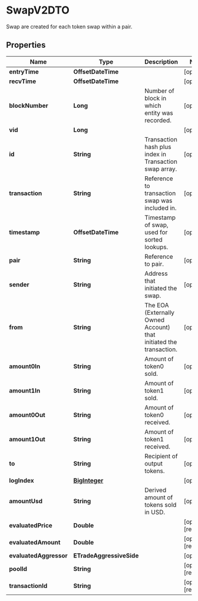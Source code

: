 

# SwapV2DTO

Swap are created for each token swap within a pair.

## Properties

| Name | Type | Description | Notes |
|------------ | ------------- | ------------- | -------------|
|**entryTime** | **OffsetDateTime** |  |  [optional] |
|**recvTime** | **OffsetDateTime** |  |  [optional] |
|**blockNumber** | **Long** | Number of block in which entity was recorded. |  [optional] |
|**vid** | **Long** |  |  [optional] |
|**id** | **String** | Transaction hash plus index in Transaction swap array. |  [optional] |
|**transaction** | **String** | Reference to transaction swap was included in. |  [optional] |
|**timestamp** | **OffsetDateTime** | Timestamp of swap, used for sorted lookups. |  [optional] |
|**pair** | **String** | Reference to pair. |  [optional] |
|**sender** | **String** | Address that initiated the swap. |  [optional] |
|**from** | **String** | The EOA (Externally Owned Account) that initiated the transaction. |  [optional] |
|**amount0In** | **String** | Amount of token0 sold. |  [optional] |
|**amount1In** | **String** | Amount of token1 sold. |  [optional] |
|**amount0Out** | **String** | Amount of token0 received. |  [optional] |
|**amount1Out** | **String** | Amount of token1 received. |  [optional] |
|**to** | **String** | Recipient of output tokens. |  [optional] |
|**logIndex** | [**BigInteger**](BigInteger.md) |  |  [optional] |
|**amountUsd** | **String** | Derived amount of tokens sold in USD. |  [optional] |
|**evaluatedPrice** | **Double** |  |  [optional] [readonly] |
|**evaluatedAmount** | **Double** |  |  [optional] [readonly] |
|**evaluatedAggressor** | **ETradeAggressiveSide** |  |  [optional] |
|**poolId** | **String** |  |  [optional] [readonly] |
|**transactionId** | **String** |  |  [optional] [readonly] |



